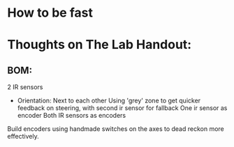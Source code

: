 # How to be fast

# Thoughts on The Lab Handout:

## BOM:
2 IR sensors
* Orientation:
Next to each other
Using 'grey' zone to get quicker feedback on steering, with second ir sensor for fallback
One ir sensor as encoder
Both IR sensors as encoders

Build encoders using handmade switches on the axes to dead reckon more effectively.
